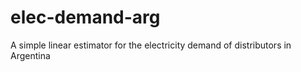 # elec-demand-arg
A simple linear estimator for the electricity demand of distributors in Argentina
